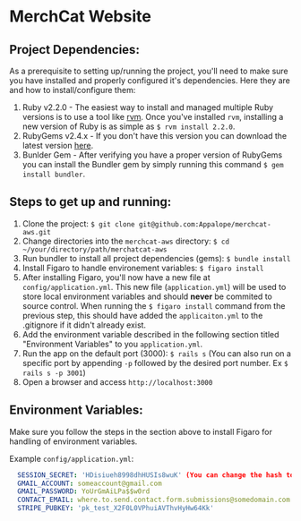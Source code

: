 MerchCat Website
================

Project Dependencies:
---------------------

As a prerequisite to setting up/running the project, you'll need to make sure you have installed and properly configured it's dependencies. Here they are and how to install/configure them:

1. Ruby v2.2.0 - The easiest way to install and managed multiple Ruby versions is to use a tool like [rvm](https://rvm.io). Once you've installed `rvm`, installing a new version of Ruby is as simple as `$ rvm install 2.2.0`.
2. RubyGems v2.4.x - If you don't have this version you can download the latest version [here](https://rubygems.org/pages/download).
3. Bunlder Gem - After verifying you have a proper version of RubyGems you can install the Bundler gem by simply running this command `$ gem install bundler`.

Steps to get up and running:
---------------------------

1. Clone the project: `$ git clone git@github.com:Appalope/merchcat-aws.git`
2. Change directories into the `merchcat-aws` directory: `$ cd ~/your/directory/path/merchatcat-aws`
3. Run bundler to install all project dependencies (gems): `$ bundle install`
4. Install Figaro to handle environement variables: `$ figaro install`
5. After installing Figaro, you'll now have a new file at `config/application.yml`. This new file (`application.yml`) will be used to store local environment variables and should **never** be commited to source control. When running the `$ figaro install` command from the previous step, this should have added the `applicaiton.yml` to the .gitignore if it didn't already exist.
6. Add the environment variable described in the following section titled "Environment Variables" to you `application.yml`.
7. Run the app on the default port (3000): `$ rails s` (You can also run on a specific port by appending `-p` followed by the desired port number. Ex `$ rails s -p 3001`)
8. Open a browser and access `http://localhost:3000`

Environment Variables:
----------------------

Make sure you follow the steps in the section above to install Figaro for handling of environment variables.

Example `config/application.yml`:

```yml
  SESSION_SECRET: 'HDisiueh8998dhHUSIs8wuK' (You can change the hash to anything you want)
  GMAIL_ACCOUNT: someaccount@gmail.com
  GMAIL_PASSWORD: YoUrGmAiLPa$$w0rd
  CONTACT_EMAIL: where.to.send.contact.form.submissions@somedomain.com
  STRIPE_PUBKEY: 'pk_test_X2F0L0VPhuiAVThvHyHw64Kk'

```
